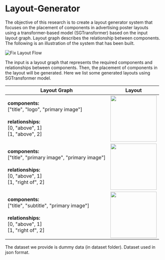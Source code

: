 # Layout-Generator
The objective of this research is to create a layout generator system that focuses on the placement of components in advertising poster layouts using a transformer-based model (SGTransformer) based on the input layout graph. Layout graph describes the relationship between components. The following is an illustration of the system that has been built.

![Fix Layout Flow](https://github.com/syahdeee/Layout-Generator/assets/100667458/6fead121-acbb-4c56-987d-691060520403)

The input is a layout graph that represents the required components and relationships between components. Then, the placement of components in the layout will be generated. Here we list some generated layouts using SGTransformer model.

| Layout Graph | Layout         |
|--------------|-----------------|
|  **components:**<br/>["title", "logo", "primary image"]<br /><br />**relationships:**<br />[0, "above", 1]<br />[1, "above", 2]<br />   |<img src="https://github.com/syahdeee/Layout-Generator/assets/100667458/9dff1162-a16b-4f69-bf58-28bfaea1b927" width="150">|
|  **components:**<br/>["title", "primary image", "primary image"]<br /><br />**relationships:**<br />[0, "above", 1]<br />[1, "right of", 2]<br />   |<img src="https://github.com/syahdeee/Layout-Generator/assets/100667458/b0515cf0-08c0-468d-ac7f-dd4d410e77c9" width="150">|
|  **components:**<br/>["title", "subtitle", "primary image"]<br /><br />**relationships:**<br />[0, "above", 1]<br />[1, "right of", 2]<br />   |<img src="https://github.com/syahdeee/Layout-Generator/assets/100667458/f535210b-fbab-43c3-ace1-a4a7c77ff4c1" width="150">|

The dataset we provide is dummy data (in dataset folder). Dataset used in json format.

